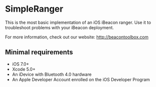 SimpleRanger
============

This is the most basic implementation of an iOS iBeacon ranger.
Use it to troubleshoot problems with your iBeacon deployment.

For more information, check out our website: http://beacontoolbox.com

## Minimal requirements
- iOS 7.0+
- Xcode 5.0+
- An iDevice with Bluetooth 4.0 hardware
- An Apple Developer Account enrolled on the iOS Developer Program
